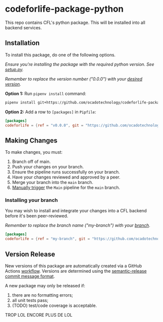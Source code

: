 # codeforlife-package-python

This repo contains CFL's python package. This will be installed into all backend services.

## Installation

To install this package, do one of the following options.

*Ensure you're installing the package with the required python version. See [setup.py](setup.py).*

*Remember to replace the version number ("0.0.0") with your [desired version](https://github.com/ocadotechnology/codeforlife-package-python/releases).*

**Option 1:** Run `pipenv install` command:

```bash
pipenv install git+https://github.com/ocadotechnology/codeforlife-package-python.git@v0.0.0#egg=codeforlife
```

**Option 2:** Add a row to `[packages]` in `Pipfile`:

```toml
[packages]
codeforlife = {ref = "v0.0.0", git = "https://github.com/ocadotechnology/codeforlife-package-python.git"}
```

## Making Changes

To make changes, you must:

1. Branch off of main.
1. Push your changes on your branch.
1. Ensure the pipeline runs successfully on your branch.
1. Have your changes reviewed and approved by a peer.
1. Merge your branch into the `main` branch.
1. [Manually trigger](https://github.com/ocadotechnology/codeforlife-package-python/actions/workflows/main.yml)
the `Main` pipeline for the `main` branch.

### Installing your branch

You may wish to install and integrate your changes into a CFL backend before it's been peer-reviewed.

*Remember to replace the branch name ("my-branch") with your
[branch](https://github.com/ocadotechnology/codeforlife-package-python/branches)*.

```toml
[packages]
codeforlife = {ref = "my-branch", git = "https://github.com/ocadotechnology/codeforlife-package-python.git"}
```

## Version Release

New versions of this package are automatically created via a GitHub Actions [workflow](.github/workflows/python-package.yml). Versions are determined using the [semantic-release commit message format](https://semantic-release.gitbook.io/semantic-release/#commit-message-format).

A new package may only be released if:

1. there are no formatting errors;
1. all unit tests pass;
1. (TODO) test/code coverage is acceptable.

TROP LOL
ENCORE PLUS DE LOL

